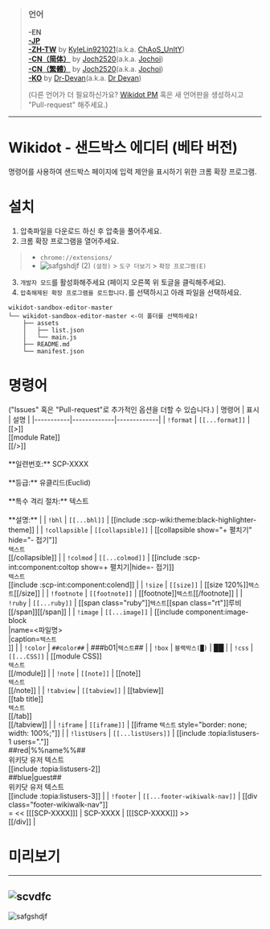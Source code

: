 > ### 언어
> **-EN** <br />[**-JP**](https://github.com/7happy7/wikidot-sandbox-editor/tree/jp) <br />[**-ZH-TW**](https://github.com/7happy7/wikidot-sandbox-editor/tree/zh-tw) by [KyleLin921021](https://github.com/KyleLin921021)\(a.k.a. [ChAoS_UnItY](http://www.wikidot.com/user:info/chaos-unity)\) <br />[**-CN（简体）**](https://github.com/7happy7/wikidot-sandbox-editor/tree/cn-hans) by [Joch2520](https://github.com/Joch2520)\(a.k.a. [Jochoi](http://www.wikidot.com/user:info/jochoi)\) <br />[**-CN（繁體）**](https://github.com/7happy7/wikidot-sandbox-editor/tree/cn-hant) by [Joch2520](https://github.com/Joch2520)\(a.k.a. [Jochoi](http://www.wikidot.com/user:info/jochoi)\)<br />[**-KO**](https://github.com/7happy7/wikidot-sandbox-editor/tree/ko) by [Dr-Devan](https://github.com/Dr-Devan)\(a.k.a. [Dr Devan](http://www.wikidot.com/user:info/Dr-Devan)\) 
> 
> (다른 언어가 더 필요하신가요? [Wikidot PM](http://www.wikidot.com/account/messages#/new/3427263) 혹은 새 언어판을 생성하시고 "Pull-request" 해주세요.)
----
# Wikidot - 샌드박스 에디터 (베타 버전)
명령어를 사용하여 샌드박스 페이지에 입력 제안을 표시하기 위한 크롬 확장 프로그램.

# 설치
1. 압축파일을 다운로드 하신 후 압축을 풀어주세요.
2. 크롬 확장 프로그램을 열어주세요.
> * `chrome://extensions/`
> * ![safgshdjf (2)](https://user-images.githubusercontent.com/49482246/84563612-c54c4b80-ad97-11ea-9559-584dcc268f4f.png) `(설정)` > `도구 더보기` > `확장 프로그램(E)`
3. `개발자 모드`를 활성화해주세요 (페이지 오른쪽 위 토글을 클릭해주세요).
4. `압축해제된 확장 프로그램을 로드합니다.`를 선택하시고 아래 파일을 선택하세요.
```
wikidot-sandbox-editor-master
└── wikidot-sandbox-editor-master <-이 폴더를 선택하세요!
    ├── assets
    │   ├── list.json
    │   └── main.js
    ├── README.md
    └── manifest.json
```
# 명령어
("Issues" 혹은 "Pull-request"로 추가적인 옵션을 더할 수 있습니다.)
| 명령어 | 표시 | 설명 |
|-----------|-------------|-------------|
| `!format` | `[[...format]]` | [[>]]<br />[[module Rate]]<br />[[/>]]<br /><br />\**일련번호:\*\* SCP-XXXX<br /><br />\*\*등급:\*\* 유클리드(Euclid)<br /><br />\*\*특수 격리 절차:\*\* 텍스트<br /><br />\*\*설명:\*\*  |
| `!bhl` | `[[...bhl]]` | [[include :scp-wiki:theme:black-highlighter-theme]] |
| `!collapsible` | `[[collapsible]]` | [[collapsible show="+ 펼치기" hide="- 접기"]]<br />`텍스트`<br />[[/collapsible]] |
| `!colmod` | `[[...colmod]]` | [[include :scp-int:component:coltop show=+ 펼치기\|hide=- 접기]]<br />`텍스트`<br />[[include :scp-int:component:colend]] |
| `!size` | `[[size]]` | [[size 120%]]`텍스트`[[/size]] |
| `!footnote` | `[[footnote]]` | [[footnote]]`텍스트`[[/footnote]] |
| `!ruby` | `[[...ruby]]` | [[span class="ruby"]]`텍스트`[[span class="rt"]]루비[[/span]][[/span]] |
| `!image` | `[[...image]]` | [[include component:image-block<br />\|name=\<파일명\><br />\|caption=`텍스트`<br />]] |
| `!color` | `##color##` | ###b01\|`텍스트`## |
| `!box` | `블랙박스(█)` | ██ |
| `!css` | `[[...CSS]]` | [[module CSS]]<br />`텍스트`<br />[[/module]] |
| `!note` | `[[note]]` | [[note]]<br />`텍스트`<br />[[/note]] |
| `!tabview` | `[[tabview]]` | [[tabview]]<br />[[tab title]]<br />`텍스트`<br />[[/tab]]<br />[[/tabview]] |
| `!iframe` | `[[iframe]]` | [[iframe `텍스트` style=\"border: none; width: 100%;\"]] |
| `!listUsers` | `[[...listUsers]]` | [[include :topia:listusers-1 users="."]]<br />##red\|%%name%%##<br />위키닷 유저 텍스트<br />[[include :topia:listusers-2]]<br />##blue\|guest##<br />위키닷 유저 텍스트<br />[[include :topia:listusers-3]] |
| `!footer` | `[[...footer-wikiwalk-nav]]` | [[div class="footer-wikiwalk-nav"]]<br />= << [[[SCP-XXXX]]] \| SCP-XXXX \| [[[SCP-XXXX]]] >><br />[[/div]] |

# 미리보기
----
![scvdfc](https://user-images.githubusercontent.com/49482246/85929610-5a4f5880-b8f1-11ea-9532-920656164240.png)
----
![safgshdjf](https://user-images.githubusercontent.com/49482246/85929632-7f43cb80-b8f1-11ea-8bdf-c57b5dd091d1.png)
